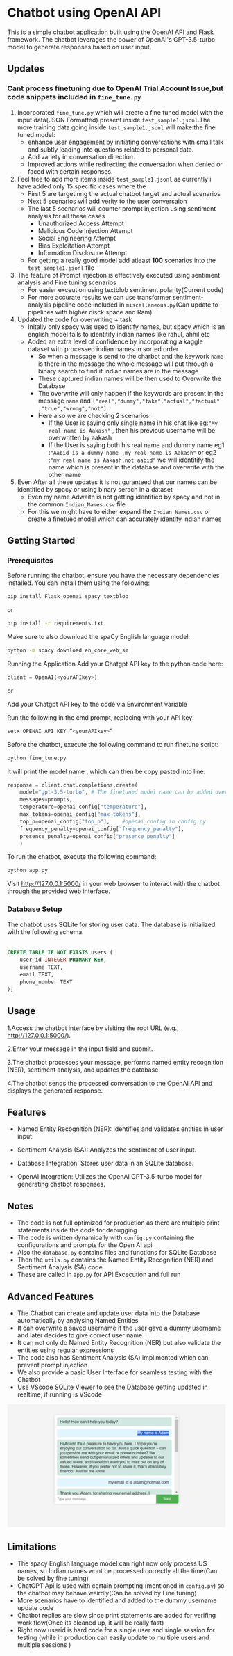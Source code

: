 # Chatbot using OpenAI API

This is a simple chatbot application built using the OpenAI API and Flask framework. The chatbot leverages the power of OpenAI's GPT-3.5-turbo model to generate responses based on user input.

## Updates
### Cant process finetuning due to OpenAI Trial Account Issue,but code snippets included in ```fine_tune.py``` 
1. Incorporated ```fine_tune.py``` which will create a fine tuned model with the input data(JSON Formatted) present inside ```test_sample1.jsonl```.The more training data going inside ```test_sample1.jsonl``` will make the fine tuned model:
    -  enhance user engagement by initiating conversations with small talk and subtly leading into questions related to personal data.
    - Add variety in conversation direction.
    - Improved actions  while redirecting the conversation when denied or faced with certain responses.
2. Feel free to add more items inside ```test_sample1.jsonl``` as currently i have added only 15 specific cases where the 
    - First 5 are targetinng the actual chatbot target and actual scenarios
    - Next 5 scenarios will add verity to the user conversaion 
    - The last 5 scenarios will counter prompt injection using sentiment analysis for all these cases
        - Unauthorized Access Attempt
        - Malicious Code Injection Attempt
        - Social Engineering Attempt
        - Bias Exploitation Attempt
        - Information Disclosure Attempt
    - For getting a really good model add atleast **100** scenarios into the ```test_sample1.jsonl``` file
3. The feature of Prompt injection is effectively executed using sentiment analysis and Fine tuning scenarios
    - For easier exceution using textblob sentiment polarity(Current code)
    - For more accurate results we can use transformer sentiment-analysis pipeline code included in ```miscellaneous.py```(Can update to pipelines with higher disck space and Ram)
4. Updated the code for overwriting + task 
    - Initally only spacy was used to identify names, but spacy which is an english model fails to identitify indian names like rahul, ahhil etc 
    - Added an extra level of confidence by incorporating a kaggle dataset with processed indian names in sorted order
        - So when a message is send to the charbot and the keywork ```name``` is there in the message the whole message will put through a binary search to find if indian names are in the message 
        - These captured indian names will be then used to Overwrite the Database
        - The overwrite will only happen if the keywords are present in the message ```name``` and  ```["real","dummy","fake","actual","factual" ,"true","wrong","not"]```.
        - Here also we are checking 2 scenarios:
            - If the User is saying only single name in his chat like eg:```"My real name is Aakash"``` , then his previous username will be overwritten by aakash
            - If the User is saying both his real name and dummy name eg1 :```"Aabid is a dummy name ,my real name is Aakash"``` or eg2 :```"my real name is Aakash,not aabid"```
            we will identitify the name which is present in the database and overwrite with the other name
5. Even After all these updates it is not guranteed that our names can be identified by spacy or using binary serach in a dataset
    - Even my name Adwaith is not getting identified by spacy and not in the common ```Indian_Names.csv``` file
    - For this we might have to either expand the ```Indian_Names.csv``` or create a finetued model which can accurately identify indian names

## Getting Started



### Prerequisites

Before running the chatbot, ensure you have the necessary dependencies installed. You can install them using the following:

```bash
pip install Flask openai spacy textblob
```
or
```bash
pip install -r requirements.txt
```
Make sure to also download the spaCy English language model:

```bash
python -m spacy download en_core_web_sm
```
Running the Application
Add your Chatgpt API key to the python code here:
```Python
client = OpenAI(<yourAPIkey>)
```
or

Add your Chatgpt API key  to the code via Environment variable

Run the following in the cmd prompt, replacing <yourAPIkey> with your API key:
```bash
setx OPENAI_API_KEY “<yourAPIkey>”
```
Before the chatbot, execute the following command to run finetune script:

```bash
python fine_tune.py
```
It will print the model name , which can then be copy pasted into line:

```python
response = client.chat.completions.create(
    model="gpt-3.5-turbo", # The finetuned model name can be added over here
    messages=prompts,
    temperature=openai_config["temperature"],
    max_tokens=openai_config["max_tokens"],
    top_p=openai_config["top_p"],    #openai_config in config.py
    frequency_penalty=openai_config["frequency_penalty"],
    presence_penalty=openai_config["presence_penalty"]
    )
```
To run the chatbot, execute the following command:

```bash
python app.py
```


Visit http://127.0.0.1:5000/ in your web browser to interact with the chatbot through the provided web interface.
### Database Setup
The chatbot uses SQLite for storing user data. The database is initialized with the following schema:

```sql

CREATE TABLE IF NOT EXISTS users (
    user_id INTEGER PRIMARY KEY,
    username TEXT,
    email TEXT,
    phone_number TEXT
);
```


## Usage
1.Access the chatbot interface by visiting the root URL (e.g., http://127.0.0.1:5000/).

2.Enter your message in the input field and submit.

3.The chatbot processes your message, performs named entity recognition (NER), sentiment analysis, and updates the database.

4.The chatbot sends the processed conversation to the OpenAI API and displays the generated response.

## Features
* Named Entity Recognition (NER): Identifies and validates entities in user input.

* Sentiment Analysis (SA): Analyzes the sentiment of user input.

* Database Integration: Stores user data in an SQLite database.

* OpenAI Integration: Utilizes the OpenAI GPT-3.5-turbo model for generating chatbot responses.

## Notes
* The code is not full optimized for production as there are multiple print statements inside the code for debugging
* The code is written dynamically with `config.py` containing the configurations and prompts for the Open AI api
* Also the ```database.py``` contains files and functions for SQLite Database
* Then the ```utils.py``` contains the Named Entity Recognition (NER) and Sentiment Analysis (SA) code
* These are called in ```app.py``` for API Excecution and full run

## Advanced Features
* The Chatbot can create and update user data into the Database automatically by analysing Named Entities
* It can overwrite a saved username if the user gave a dummy username and later decides to give correct user name
* It can not only do Named Entity Recognition (NER) but also validate the entities using regular expressions 
* The code also has Sentiment Analysis (SA) implimented which can prevent prompt injection
* We also provide a basic User Interface for seamless testing with the Chatbot
* Use VScode SQLite Viewer to see the Database getting updated in realtime, if running is VScode

![Chatbot Image](templates/image1.png)

## Limitations
* The spacy English language model can right now only process US names, so Indian names wont be processed correctly all  the time(Can be solved by fine tuning)
* ChatGPT Api is used with certain prompting (mentioned in ```config.py```) so the chatbot may behave weirdly(Can be solved by Fine tuning)
* More scenarios have to identified and added to the dummy username update code
* Chatbot replies are slow since print statements are added for verifing work flow(Once its cleaned up, it will be really fast)
* Right now userid is hard code for a single user and single session for testing (while in production can easily update to multiple users and multiple sessions )

